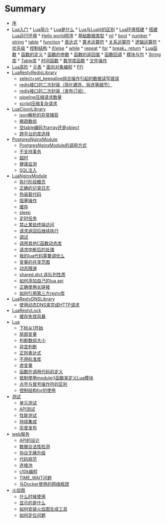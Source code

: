 # Summary

* [序](README.md)
* [Lua入门]()
      * [Lua简介](lua/brief.md)
         * [Lua是什么]()
         * [Lua与Luajit的区别]()
         * [Lua环境搭建](lua/build_env.md)
         * [搭建Lua运行环境]()
         * [Hello world程序]()
      * [基础数据类型](lua/class.md)
         * [nil]()
         * [bool]()
         * [number]()
         * [string]()
         * [table]()
         * [function]()
      * [表达式](lua/operator.md)
         * [算术运算符]()
         * [关系运算符]()
         * [逻辑运算符]()
         * [优先级]()
      * [控制结构]()
         * [if/else]()
         * [while]()
         * [repeat]()
         * [for]()
         * [break，return]()
      * [Lua函数](lua/function_descrip.md)
         * [函数的定义](lua/function_define.md)
         * [函数的参数](lua/function_parameter.md)
         * [函数的返回值](lua/function_result.md)
         * [函数回调](lua/call_user_func_array.md)
      * [模块与包]()
      * [String库](lua/string_library.md)
      * [Table库](lua/table_library.md)
      * [时间函数]()
      * [数学库函数]()
      * [文件操作]()
* [Lua高阶]()
      * [元表]()
      * [面向对象编程]()
      * [FFI]()
* [LuaRestyRedisLibrary](redis.md)
   * [select+set_keepalive组合操作引起的数据读写错误](redis/select-keeplive.md)
   * [redis接口的二次封装（简化建连、拆连等细节）](redis/out_package.md)
   * [redis接口的二次封装（发布订阅）](redis/pub_sub_package.md)
   * [pipeline压缩请求数量](redis/pipeline.md)
   * [script压缩复杂请求](redis/script.md)
* [LuaCjsonLibrary](json.md)
   * [json解析的异常捕获](json/parse_exception.md)
   * [稀疏数组](json/sparse_array.md)
   * [空table编码为array还是object](json/array_or_object.md)
   * [跨平台的库选择](json/cross_os.md)
* [PostgresNginxModule](postgres.md)
   * [PostgresNginxModule的调用方式](postgres/different_with_mysql.md)
   * [不支持事务](postgres/not_support_transaction.md)
   * [超时](postgres/timeout.md)
   * [健康监测](postgres/health_check.md)
   * [SQL注入](postgres/sql_inject.md)
* [LuaNginxModule](ngx_lua.md)
   * [执行阶段概念](ngx_lua/phase.md)
   * [正确的记录日志](ngx_lua/log.md)
   * [热装载代码](ngx_lua/hot_load.md)
   * [阻塞操作](ngx_lua/block_io.md)
   * [缓存](ngx_lua/cache.md)
   * [sleep](ngx_lua/sleep.md)
   * [定时任务](ngx_lua/timer.md)
   * [禁止某些终端访问](ngx_lua/allow_deny.md)
   * [请求返回后继续执行](ngx_lua/continue_after_eof.md)
   * [调试](ngx_lua/debug.md)
   * [调用其他C函数动态库](ngx_lua/ffi.md)
   * [请求中断后的处理](ngx_lua/on_abort.md)
   * [我的lua代码需要调优么](ngx_lua/lua_opt.md)
   * [变量的共享范围](ngx_lua/lua-variable-scope.md)
   * [动态限速](ngx_lua/lua-limit.md)
   * [shared.dict 非队列性质](ngx_lua/shared_get_keys.md)
   * [如何添加自己的lua api](ngx_lua/add_new_lua_api.md)
   * [正确使用长链接](ngx_lua/keepalive.md)
   * [如何引用第三方resty库](ngx_lua/how_use_third_lib.md)
* [LuaRestyDNSLibrary](dns.md)
   * [使用动态DNS来完成HTTP请求](dns/use_dynamic_dns.md)
* [LuaRestyLock](lock.md)
	* [缓存失效风暴](lock/cache-miss-storm.md)
* [Lua](lua.md)
   * [下标从1开始](lua/subscript.md)
   * [局部变量](lua/local.md)
   * [判断数组大小](lua/array_size.md)
   * [非空判断](lua/not_nill.md)
   * [正则表达式](lua/re.md)
   * [不用标准库](lua/not_use_lib.md)
   * [虚变量](lua/dummy_var.md)
   * [函数在调用代码前定义](lua/function_before_use.md)
   * [抵制使用module()函数来定义Lua模块](lua/not_use_module.md)
   * [点号与冒号操作符的区别](lua/dot_diff.md)
   * [控制结构for的使用](lua/for.md)
* [测试](test.md)
   * [单元测试](test/unittest.md)
   * [API测试](test/apitest.md)
   * [性能测试](test/performance_test.md)
   * [持续集成](test/ci.md)
   * [灰度发布](test/abtest.md)
* [web服务](web.md)
   * [API的设计](web/api.md)
   * [数据合法性检测](web/check_data_valid.md)
   * [协议无痛升级](web/switch_protocol.md)
   * [代码规范](web/code_style.md)
   * [连接池](web/conn_pool.md)
   * [c10k编程](web/c10k.md)
   * [TIME_WAIT问题](web/time_wait.md)
   * [与Docker使用的网络瓶颈](web/docker.md)
* [火焰图](flame_graph.md)
   * [什么时候使用](flame_graph/when.md)
   * [显示的是什么](flame_graph/what.md)
   * [如何安装火焰图生成工具](flame_graph/install.md)
   * [如何定位问题](flame_graph/how.md)
